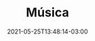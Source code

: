 ---
# Essential settings
title: "Música"
type: "banner"
date: 2021-05-25T13:48:14-03:00
translationKey: "Music"

# Scheduling
draft: false

# Organization
layout:
topics: [""]
tags: []

# Style
style: "imagetext"
size: "xl"
color: "#1ED760"
textColor: "#fff"
weight: "1"

# Custom Classes
headerClass: "gone"
titleClass: "pt-3 display-1"
summaryClass: ""
footerClass: "gone"

# Thumbnail / Featured
summary: "“Depois do silêncio, música é a melhor para se expressar o inexpressável.” – Aldous Huxley"
thumb: ""
alt: ""
---
